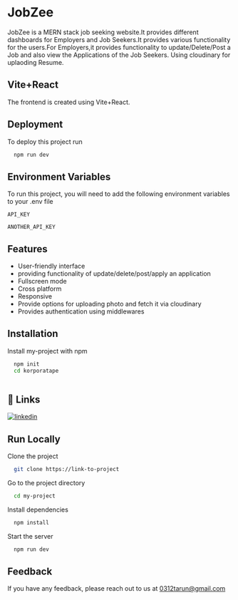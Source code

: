 
# JobZee

JobZee is a  MERN stack job seeking website.It provides different dashboards for Employers and Job Seekers.It provides various functionality for the users.For Employers,it provides functionality to update/Delete/Post a Job and also view the Applications of the Job Seekers.
Using cloudinary for uplaoding Resume. 


## Vite+React

The frontend is created using Vite+React.


## Deployment

To deploy this project run

```bash
  npm run dev
```
   

## Environment Variables

To run this project, you will need to add the following environment variables to your .env file

`API_KEY`

`ANOTHER_API_KEY`


## Features

- User-friendly interface
- providing functionality of update/delete/post/apply an application
- Fullscreen mode
- Cross platform
- Responsive
- Provide options for uploading photo and fetch it via cloudinary
- Provides authentication using middlewares



## Installation

Install my-project with npm

```bash
  npm init
  cd korporatape
  
```
    
## 🔗 Links
[![linkedin](https://img.shields.io/badge/linkedin-0A66C2?style=for-the-badge&logo=linkedin&logoColor=white)](https://www.linkedin.com/in/tarun-kumar-singh-90150322a/)



## Run Locally

Clone the project

```bash
  git clone https://link-to-project
```

Go to the project directory

```bash
  cd my-project
```

Install dependencies

```bash
  npm install
```

Start the server

```bash
  npm run dev
```


## Feedback

If you have any feedback, please reach out to us at 0312tarun@gmail.com

